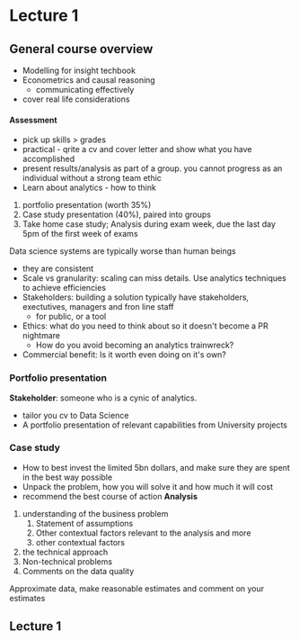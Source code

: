# Lecture 1

## General course overview
- Modelling for insight techbook
- Econometrics and causal reasoning
  - communicating effectively
- cover real life considerations

#### Assessment 
- pick up skills > grades
- practical - qrite a cv and cover letter and show what you have accomplished
- present results/analysis as part of a group. you cannot progress as an individual without a strong team ethic
- Learn about analytics - how to think

1. portfolio presentation (worth 35%)
2. Case study presentation (40%), paired into groups
3. Take home case study; Analysis during exam week, due the last day 5pm of the first week of exams

Data science systems are typically worse than human beings
- they are consistent
- Scale vs granularity: scaling can miss details. Use analytics techniques to achieve efficiencies
- Stakeholders: building a solution typically have stakeholders, exectutives, managers and fron line staff
  - for public, or a tool
- Ethics: what do you need to think about so it doesn't become a PR nightmare
  - How do you avoid becoming an analytics trainwreck?
- Commercial benefit: Is it worth even doing on it's own? 

### Portfolio presentation
**Stakeholder**: someone who is a cynic of analytics.
- tailor you cv to Data Science
- A portfolio presentation of relevant capabilities from University projects

### Case study
  - How to best invest the limited 5bn dollars, and make sure they are spent in the best way possible
  - Unpack the problem, how you will solve it and how much it will cost
  - recommend the best course of action
**Analysis**
1. understanding of the business problem
   1. Statement of assumptions
   2. Other contextual factors relevant to the analysis and more
   3. other contextual factors
2. the technical approach
3. Non-technical problems
4. Comments on the data quality

Approximate data, make reasonable estimates and comment on your estimates

## Lecture 1
